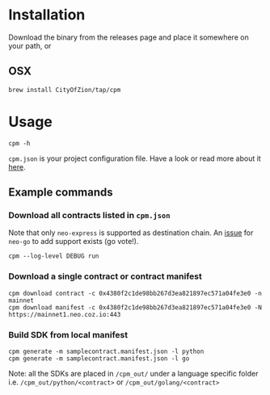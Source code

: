 # Installation
Download the binary from the releases page and place it somewhere on your path, or 

## OSX
```shell
brew install CityOfZion/tap/cpm
```

# Usage

```shell
cpm -h
```

`cpm.json` is your project configuration file. Have a look or read more about it [here](docs/config.md).

## Example commands

### Download all contracts listed in `cpm.json`
Note that only `neo-express` is supported as destination chain. An [issue](https://github.com/nspcc-dev/neo-go/issues/2406) for `neo-go` to add support exists (go vote!).

```shell
cpm --log-level DEBUG run 
```

### Download a single contract or contract manifest
```shell
cpm download contract -c 0x4380f2c1de98bb267d3ea821897ec571a04fe3e0 -n mainnet
cpm download manifest -c 0x4380f2c1de98bb267d3ea821897ec571a04fe3e0 -N https://mainnet1.neo.coz.io:443
```

### Build SDK from local manifest
```shell
cpm generate -m samplecontract.manifest.json -l python
cpm generate -m samplecontract.manifest.json -l go
```
Note: all the SDKs are placed in `/cpm_out/` under a language specific folder i.e. `/cpm_out/python/<contract>` or `/cpm_out/golang/<contract>`
